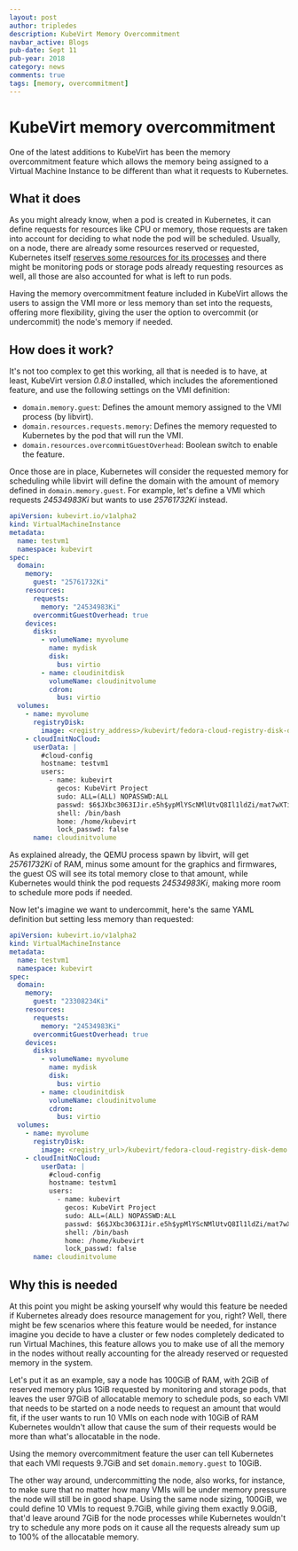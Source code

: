 ```yaml
---
layout: post
author: tripledes
description: KubeVirt Memory Overcommitment
navbar_active: Blogs
pub-date: Sept 11
pub-year: 2018
category: news
comments: true
tags: [memory, overcommitment]
---
```


# KubeVirt memory overcommitment

One of the latest additions to KubeVirt has been the memory overcommitment feature which allows the memory being assigned to a Virtual Machine Instance to be different than what it requests to Kubernetes.

## What it does

As you might already know, when a pod is created in Kubernetes, it can define requests for resources like CPU or memory, those requests are taken into account for deciding to what node the pod will be scheduled. Usually, on a node, there are already some resources reserved or requested, Kubernetes itself [reserves some resources for its processes](https://kubernetes.io/docs/tasks/administer-cluster/reserve-compute-resources/) and there might be monitoring pods or storage pods already requesting resources as well, all those are also accounted for what is left to run pods.

Having the memory overcommitment feature included in KubeVirt allows the users to assign the VMI more or less memory than set into the requests, offering more flexibility, giving the user the option to overcommit (or undercommit) the node's memory if needed.

## How does it work?

It's not too complex to get this working, all that is needed is to have, at least, KubeVirt version _0.8.0_ installed, which includes the aforementioned feature, and use the following settings on the VMI definition:

- `domain.memory.guest`: Defines the amount memory assigned to the VMI process (by libvirt).
- `domain.resources.requests.memory`: Defines the memory requested to Kubernetes by the pod that will run the VMI.
- `domain.resources.overcommitGuestOverhead`: Boolean switch to enable the feature.

Once those are in place, Kubernetes will consider the requested memory for scheduling while libvirt will define the domain with the amount of memory defined in `domain.memory.guest`. For example, let's define a VMI which requests _24534983Ki_ but wants to use _25761732Ki_
instead.

```yaml
apiVersion: kubevirt.io/v1alpha2
kind: VirtualMachineInstance
metadata:
  name: testvm1
  namespace: kubevirt
spec:
  domain:
    memory:
      guest: "25761732Ki"
    resources:
      requests:
        memory: "24534983Ki"
      overcommitGuestOverhead: true
    devices:
      disks:
        - volumeName: myvolume
          name: mydisk
          disk:
            bus: virtio
        - name: cloudinitdisk
          volumeName: cloudinitvolume
          cdrom:
            bus: virtio
  volumes:
    - name: myvolume
      registryDisk:
        image: <registry_address>/kubevirt/fedora-cloud-registry-disk-demo:latest
    - cloudInitNoCloud:
      userData: |
        #cloud-config
        hostname: testvm1
        users:
          - name: kubevirt
            gecos: KubeVirt Project
            sudo: ALL=(ALL) NOPASSWD:ALL
            passwd: $6$JXbc3063IJir.e5h$ypMlYScNMlUtvQ8Il1ldZi/mat7wXTiRioGx6TQmJjTVMandKqr.jJfe99.QckyfH/JJ.OdvLb5/OrCa8ftLr.
            shell: /bin/bash
            home: /home/kubevirt
            lock_passwd: false
      name: cloudinitvolume
```

As explained already, the QEMU process spawn by libvirt, will get _25761732Ki_ of RAM, minus some amount for the graphics and firmwares, the guest OS will see its total memory close to that amount, while Kubernetes would think the pod requests _24534983Ki_, making more room to schedule more pods if needed.

Now let's imagine we want to undercommit, here's the same YAML definition but setting less memory than requested:

```yaml
apiVersion: kubevirt.io/v1alpha2
kind: VirtualMachineInstance
metadata:
  name: testvm1
  namespace: kubevirt
spec:
  domain:
    memory:
      guest: "23308234Ki"
    resources:
      requests:
        memory: "24534983Ki"
      overcommitGuestOverhead: true
    devices:
      disks:
        - volumeName: myvolume
          name: mydisk
          disk:
            bus: virtio
        - name: cloudinitdisk
          volumeName: cloudinitvolume
          cdrom:
            bus: virtio
  volumes:
    - name: myvolume
      registryDisk:
        image: <registry_url>/kubevirt/fedora-cloud-registry-disk-demo:latest
    - cloudInitNoCloud:
        userData: |
          #cloud-config
          hostname: testvm1
          users:
            - name: kubevirt
              gecos: KubeVirt Project
              sudo: ALL=(ALL) NOPASSWD:ALL
              passwd: $6$JXbc3063IJir.e5h$ypMlYScNMlUtvQ8Il1ldZi/mat7wXTiRioGx6TQmJjTVMandKqr.jJfe99.QckyfH/JJ.OdvLb5/OrCa8ftLr.
              shell: /bin/bash
              home: /home/kubevirt
              lock_passwd: false
      name: cloudinitvolume
```

## Why this is needed

At this point you might be asking yourself why would this feature be needed if Kubernetes already does resource management for you, right? Well, there might be few scenarios where this feature would be needed, for instance imagine you decide to have a cluster or few nodes completely dedicated to run Virtual Machines, this feature allows you to make use of all the memory in the nodes without really accounting for the already reserved or requested memory in the system.

Let's put it as an example, say a node has 100GiB of RAM, with 2GiB of reserved memory plus 1GiB requested by monitoring and storage pods, that leaves the user 97GiB of allocatable memory to schedule pods, so each VMI that needs to be started on a node needs to request an amount that would fit, if the user wants to run 10 VMIs on each node with 10GiB of RAM Kubernetes wouldn't allow that cause the sum of their requests would be more than what's allocatable in the node.

Using the memory overcommitment feature the user can tell Kubernetes that each VMI requests 9.7GiB and set `domain.memory.guest` to 10GiB.

The other way around, undercommitting the node, also works, for instance, to make sure that no matter how many VMIs will be under memory pressure the node will still be in good shape. Using the same node sizing, 100GiB, we could define 10 VMIs to request 9.7GiB, while giving them exactly 9.0GiB, that'd leave around 7GiB for the node processes while Kubernetes wouldn't try to schedule any more pods on it cause all the requests already sum up to 100% of the allocatable memory.
